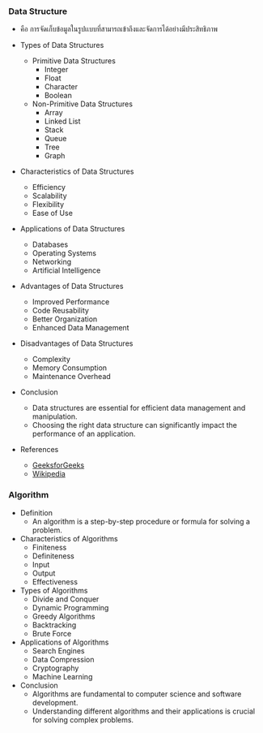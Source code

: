### Data Structure
- คือ การจัดเก็บข้อมูลในรูปเเบบที่สามารถเข้าถึงและจัดการได้อย่างมีประสิทธิภาพ
- Types of Data Structures
  - Primitive Data Structures
    - Integer
    - Float
    - Character
    - Boolean
  - Non-Primitive Data Structures
    - Array
    - Linked List
    - Stack
    - Queue
    - Tree
    - Graph

- Characteristics of Data Structures
  - Efficiency
  - Scalability
  - Flexibility
  - Ease of Use

- Applications of Data Structures
  - Databases
  - Operating Systems
  - Networking
  - Artificial Intelligence

- Advantages of Data Structures
  - Improved Performance
  - Code Reusability
  - Better Organization
  - Enhanced Data Management

- Disadvantages of Data Structures
  - Complexity
  - Memory Consumption
  - Maintenance Overhead

- Conclusion
  - Data structures are essential for efficient data management and manipulation.
  - Choosing the right data structure can significantly impact the performance of an application.

- References
  - [GeeksforGeeks](https://www.geeksforgeeks.org/data-structures/)
  - [Wikipedia](https://en.wikipedia.org/wiki/Data_structure)

### Algorithm
- Definition
  - An algorithm is a step-by-step procedure or formula for solving a problem.
- Characteristics of Algorithms
  - Finiteness
  - Definiteness
  - Input
  - Output
  - Effectiveness
- Types of Algorithms
  - Divide and Conquer
  - Dynamic Programming
  - Greedy Algorithms
  - Backtracking
  - Brute Force
- Applications of Algorithms
  - Search Engines
  - Data Compression
  - Cryptography
  - Machine Learning
- Conclusion
  - Algorithms are fundamental to computer science and software development.
  - Understanding different algorithms and their applications is crucial for solving complex problems.
